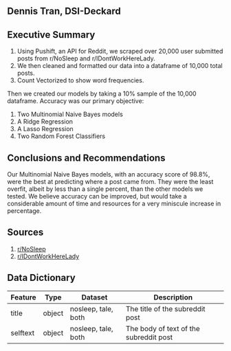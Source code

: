 ## Dennis Tran, DSI-Deckard

## Executive Summary

1. Using Pushift, an API for Reddit, we scraped over 20,000 user submitted posts from r/NoSleep and r/IDontWorkHereLady.
2. We then cleaned and formatted our data into a dataframe of 10,000 total posts.
3. Count Vectorized to show word frequencies.

Then we created our models by taking a 10% sample of the 10,000 dataframe. Accuracy was our primary objective:
1. Two Multinomial Naive Bayes models
2. A Ridge Regression
3. A Lasso Regression
4. Two Random Forest Classifiers


## Conclusions and Recommendations

Our Multinomial Naive Bayes models, with an accuracy score of 98.8%, were the best at predicting where a post came from. They were the least overfit, albeit by less than a single percent, than the other models we tested. We believe accuracy can be improved, but would take a considerable amount of time and resources for a very miniscule increase in percentage. 


## Sources

1. [r/NoSleep](https://www.reddit.com/r/nosleep/)
2. [r/IDontWorkHereLady](https://www.reddit.com/r/IDontWorkHereLady/)


## Data Dictionary

|Feature|Type|Dataset|Description|
|---|---|---|---|
|title|object|nosleep, tale, both|The title of the subreddit post| 
|selftext|object|nosleep, tale, both|The body of text of the subreddit post| 
